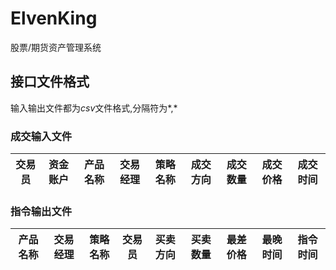 # ElvenKing
股票/期货资产管理系统

## 接口文件格式
输入输出文件都为*csv*文件格式,分隔符为*,*
### 成交输入文件
| 交易员 | 资金账户 | 产品名称 | 交易经理 | 策略名称 | 成交方向 | 成交数量 | 成交价格 | 成交时间 |
| :----: | :-----: | :----: | :----: | :----: | :----: | :----: | :----: | :----: |
### 指令输出文件
| 产品名称 | 交易经理 | 策略名称 | 交易员 | 买卖方向 | 买卖数量 | 最差价格 | 最晚时间 | 指令时间 |
| :----: | :----: | :----: | :----: | :----: | :----: | :----: | :----: | :----: |
